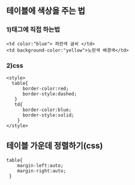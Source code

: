 ## 테이블에 색상을 주는 법
### 1)태그에 직접 하는법
    <td color:"blue"> 파란색 글씨 </td>
    <td background-color:"yellow">노란색 배경색</td>

### 2)css
    <style>
      table{
          border-color:red;
          border-style:dashed;
       }
       td{
          border-color:blue;
          border-style:solid;
        }
    </style>


## 테이블 가운데 정렬하기(css)

    table{ 
        margin-left:auto;
        margin-right:auto;
     }
     
 
